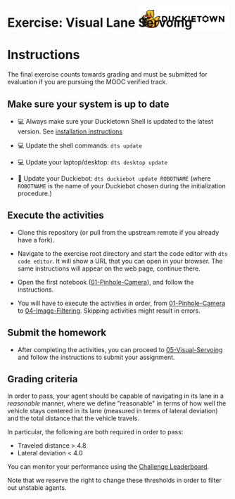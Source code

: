 # **Exercise: Visual Lane Servoing**
<img src="./assets/images/dtlogo.png" alt="Duckietown" height="60em" style="margin-top:-75px; display: block; float: right">

# Instructions

The final exercise counts towards grading and must be submitted for evaluation if you are pursuing the MOOC verified track.


## Make sure your system is up to date

- 💻 Always make sure your Duckietown Shell is updated to the latest version. See [installation instructions](https://github.com/duckietown/duckietown-shell)

- 💻 Update the shell commands: `dts update`

- 💻 Update your laptop/desktop: `dts desktop update`

- 🚙 Update your Duckiebot: `dts duckiebot update ROBOTNAME` (where `ROBOTNAME` is the name of your Duckiebot chosen during the initialization procedure.)


## Execute the activities

- Clone this repository (or pull from the upstream remote if you already have a fork).

- Navigate to the exercise root directory and start the code editor with `dts code editor`. It will show a URL that you can open in your browser. The same instructions will appear on the web page, continue there.

- Open the first notebook ([01-Pinhole-Camera](./notebooks/01-Pinhole-Camera/pinhole_camera_matrix.ipynb)), and follow the instructions.

- You will have to execute the activities in order, from [01-Pinhole-Camera](./notebooks/01-Pinhole-Camera/pinhole_camera_matrix.ipynb) to [04-Image-Filtering](./notebooks/04-Image-Filtering/image_filtering.ipynb). Skipping activities might result in errors.


## Submit the homework

- After completing the activities, you can proceed to [05-Visual-Servoing](./notebooks/05-Visual-Servoing/visual_servoing_activity.ipynb) and follow the instructions to submit your assignment.


## Grading criteria

In order to pass, your agent should be capable of navigating in its lane in a *reasonable* manner, where we define "reasonable" in terms of how well the vehicle stays centered in its lane (measured in terms of lateral deviation) and the total distance that the vehicle travels.

In particular, the following are both required in order to pass:
- Traveled distance > 4.8
- Lateral deviation < 4.0

You can monitor your performance using the [Challenge Leaderboard](https://challenges.duckietown.org/v4/humans/challenges/lx22-visservoing/leaderboard).

Note that we reserve the right to change these thresholds in order to filter out unstable agents.

